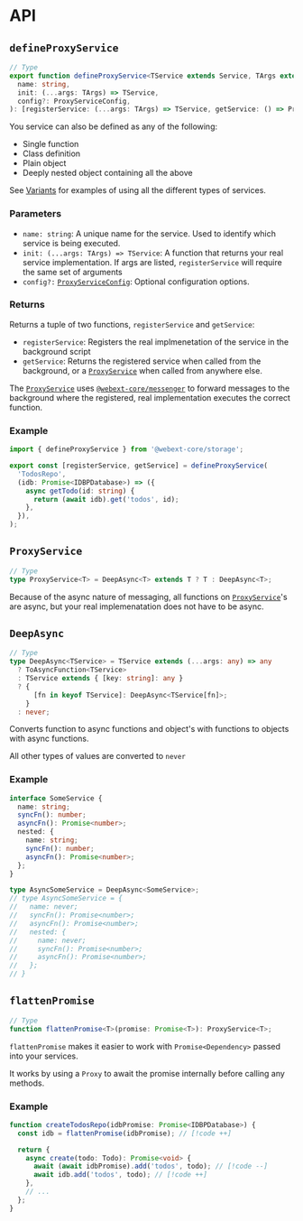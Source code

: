 # API

## `defineProxyService`

```ts
// Type
export function defineProxyService<TService extends Service, TArgs extends any[]>(
  name: string,
  init: (...args: TArgs) => TService,
  config?: ProxyServiceConfig,
): [registerService: (...args: TArgs) => TService, getService: () => ProxyService<TService>];
```

You service can also be defined as any of the following:

- Single function
- Class definition
- Plain object
- Deeply nested object containing all the above

See [Variants](./variants) for examples of using all the different types of services.

### Parameters

- `name: string`: A unique name for the service. Used to identify which service is being executed.
- `init: (...args: TArgs) => TService`: A function that returns your real service implementation. If args are listed, `registerService` will require the same set of arguments
- `config?:` [`ProxyServiceConfig`](#proxyserviceconfig): Optional configuration options.

### Returns

Returns a tuple of two functions, `registerService` and `getService`:

- `registerService`: Registers the real implmenetation of the service in the background script
- `getService`: Returns the registered service when called from the background, or a [`ProxyService`](#proxyservice) when called from anywhere else.

The [`ProxyService`](#proxyservice) uses [`@webext-core/messenger`](/messaging/) to forward messages to the background where the registered, real implementation executes the correct function.

### Example

```ts
import { defineProxyService } from '@webext-core/storage';

export const [registerService, getService] = defineProxyService(
  'TodosRepo',
  (idb: Promise<IDBPDatabase>) => ({
    async getTodo(id: string) {
      return (await idb).get('todos', id);
    },
  }),
);
```

## `ProxyService`

```ts
// Type
type ProxyService<T> = DeepAsync<T> extends T ? T : DeepAsync<T>;
```

Because of the async nature of messaging, all functions on [`ProxyService`](#proxyservice)'s are async, but your real implemenatation does not have to be async.

## `DeepAsync`

```ts
// Type
type DeepAsync<TService> = TService extends (...args: any) => any
  ? ToAsyncFunction<TService>
  : TService extends { [key: string]: any }
  ? {
      [fn in keyof TService]: DeepAsync<TService[fn]>;
    }
  : never;
```

Converts function to async functions and object's with functions to objects with async functions.

All other types of values are converted to `never`

### Example

```ts
interface SomeService {
  name: string;
  syncFn(): number;
  asyncFn(): Promise<number>;
  nested: {
    name: string;
    syncFn(): number;
    asyncFn(): Promise<number>;
  };
}

type AsyncSomeService = DeepAsync<SomeService>;
// type AsyncSomeService = {
//   name: never;
//   syncFn(): Promise<number>;
//   asyncFn(): Promise<number>;
//   nested: {
//     name: never;
//     syncFn(): Promise<number>;
//     asyncFn(): Promise<number>;
//   };
// }
```

## `flattenPromise`

```ts
// Type
function flattenPromise<T>(promise: Promise<T>): ProxyService<T>;
```

`flattenPromise` makes it easier to work with `Promise<Dependency>` passed into your services.

It works by using a `Proxy` to await the promise internally before calling any methods.

### Example

```ts
function createTodosRepo(idbPromise: Promise<IDBPDatabase>) {
  const idb = flattenPromise(idbPromise); // [!code ++]

  return {
    async create(todo: Todo): Promise<void> {
      await (await idbPromise).add('todos', todo); // [!code --]
      await idb.add('todos', todo); // [!code ++]
    },
    // ...
  };
}
```
